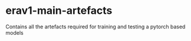 # erav1-main-artefacts

Contains all the artefacts required for training and testing a pytorch based models
